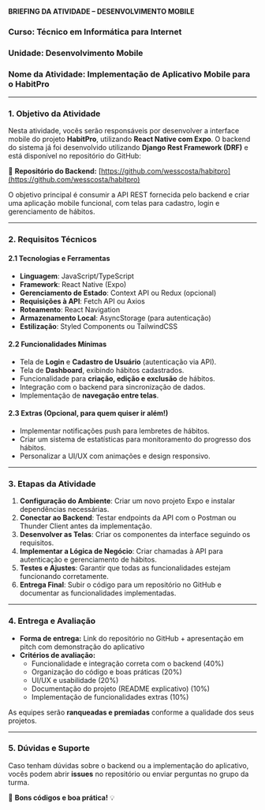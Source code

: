 **BRIEFING DA ATIVIDADE – DESENVOLVIMENTO MOBILE**  

### Curso: Técnico em Informática para Internet  
### Unidade: Desenvolvimento Mobile  
### Nome da Atividade: Implementação de Aplicativo Mobile para o HabitPro  

---  

### **1. Objetivo da Atividade**  
Nesta atividade, vocês serão responsáveis por desenvolver a interface mobile do projeto **HabitPro**, utilizando **React Native com Expo**. O backend do sistema já foi desenvolvido utilizando **Django Rest Framework (DRF)** e está disponível no repositório do GitHub:

🔗 **Repositório do Backend:** [https://github.com/wesscosta/habitpro](https://github.com/wesscosta/habitpro)

O objetivo principal é consumir a API REST fornecida pelo backend e criar uma aplicação mobile funcional, com telas para cadastro, login e gerenciamento de hábitos.

---  

### **2. Requisitos Técnicos**  
#### **2.1 Tecnologias e Ferramentas**  
- **Linguagem**: JavaScript/TypeScript  
- **Framework**: React Native (Expo)  
- **Gerenciamento de Estado**: Context API ou Redux (opcional)  
- **Requisições à API**: Fetch API ou Axios  
- **Roteamento**: React Navigation  
- **Armazenamento Local**: AsyncStorage (para autenticação)  
- **Estilização**: Styled Components ou TailwindCSS  

#### **2.2 Funcionalidades Mínimas**  
- Tela de **Login** e **Cadastro de Usuário** (autenticação via API).  
- Tela de **Dashboard**, exibindo hábitos cadastrados.  
- Funcionalidade para **criação, edição e exclusão** de hábitos.  
- Integração com o backend para sincronização de dados.  
- Implementação de **navegação entre telas**.  

#### **2.3 Extras (Opcional, para quem quiser ir além!)**  
- Implementar notificações push para lembretes de hábitos.  
- Criar um sistema de estatísticas para monitoramento do progresso dos hábitos.  
- Personalizar a UI/UX com animações e design responsivo.  

---  

### **3. Etapas da Atividade**  
1. **Configuração do Ambiente**: Criar um novo projeto Expo e instalar dependências necessárias.  
2. **Conectar ao Backend**: Testar endpoints da API com o Postman ou Thunder Client antes da implementação.  
3. **Desenvolver as Telas**: Criar os componentes da interface seguindo os requisitos.  
4. **Implementar a Lógica de Negócio**: Criar chamadas à API para autenticação e gerenciamento de hábitos.  
5. **Testes e Ajustes**: Garantir que todas as funcionalidades estejam funcionando corretamente.  
6. **Entrega Final**: Subir o código para um repositório no GitHub e documentar as funcionalidades implementadas.  

---  

### **4. Entrega e Avaliação**  
- **Forma de entrega:** Link do repositório no GitHub + apresentação em pitch com demonstração do aplicativo  
- **Critérios de avaliação:**  
  - Funcionalidade e integração correta com o backend (40%)  
  - Organização do código e boas práticas (20%)  
  - UI/UX e usabilidade (20%)  
  - Documentação do projeto (README explicativo) (10%)  
  - Implementação de funcionalidades extras (10%)  

As equipes serão **ranqueadas e premiadas** conforme a qualidade dos seus projetos.

---  

### **5. Dúvidas e Suporte**  
Caso tenham dúvidas sobre o backend ou a implementação do aplicativo, vocês podem abrir **issues** no repositório ou enviar perguntas no grupo da turma.  

🚀 **Bons códigos e boa prática!** 💡

